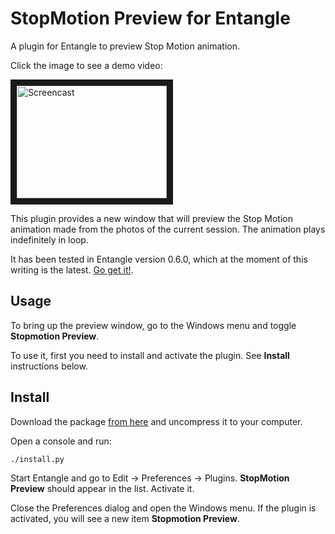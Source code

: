 # StopMotion Preview for Entangle

A plugin for Entangle to preview Stop Motion animation.

Click the image to see a demo video:

<a href="http://www.youtube.com/watch?v=CdJ6xXIcawk" target="_blank"><img src="http://img.youtube.com/vi/CdJ6xXIcawk/0.jpg"
alt="Screencast" width="240" height="180" border="10" /></a>

This plugin provides a new window that will preview the Stop Motion
animation made from the photos of the current session.  The animation
plays indefinitely in loop.

It has been tested in Entangle version 0.6.0, which at the moment of
this writing is the latest.  [Go get it!](http://entangle-photo.org/).

## Usage

To bring up the preview window, go to the Windows menu and toggle
**Stopmotion Preview**.

To use it, first you need to install and activate the plugin.  See
**Install** instructions below.

## Install

Download the package [from here](<http://...>) and uncompress it to
your computer.

Open a console and run:

    ./install.py

Start Entangle and go to Edit -> Preferences -> Plugins.  **StopMotion
Preview** should appear in the list.  Activate it.

Close the Preferences dialog and open the Windows menu.  If the plugin
is activated, you will see a new item **Stopmotion Preview**.
